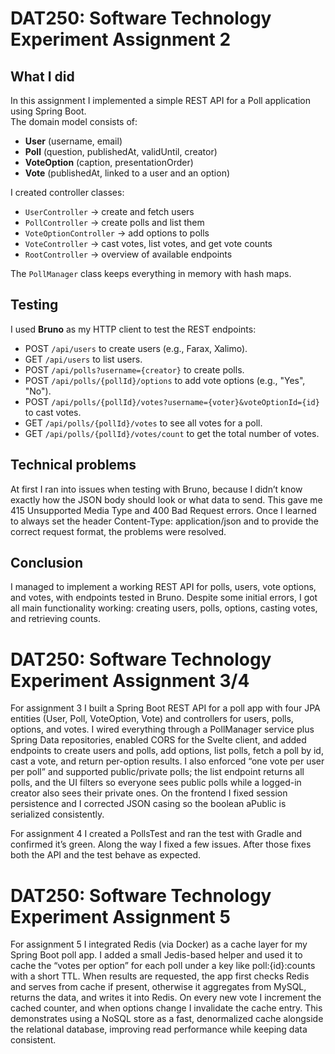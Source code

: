 # DAT250: Software Technology Experiment Assignment 2

## What I did
In this assignment I implemented a simple REST API for a Poll application using Spring Boot.  
The domain model consists of:
- **User** (username, email)
- **Poll** (question, publishedAt, validUntil, creator)
- **VoteOption** (caption, presentationOrder)
- **Vote** (publishedAt, linked to a user and an option)

I created controller classes:
- `UserController` -> create and fetch users
- `PollController` -> create polls and list them
- `VoteOptionController` -> add options to polls
- `VoteController` -> cast votes, list votes, and get vote counts
- `RootController` -> overview of available endpoints

The `PollManager` class keeps everything in memory with hash maps.

## Testing
I used **Bruno** as my HTTP client to test the REST endpoints:
- POST `/api/users` to create users (e.g., Farax, Xalimo).
- GET `/api/users` to list users.
- POST `/api/polls?username={creator}` to create polls.
- POST `/api/polls/{pollId}/options` to add vote options (e.g., "Yes", "No").
- POST `/api/polls/{pollId}/votes?username={voter}&voteOptionId={id}` to cast votes.
- GET `/api/polls/{pollId}/votes` to see all votes for a poll.
- GET `/api/polls/{pollId}/votes/count` to get the total number of votes.

## Technical problems
At first I ran into issues when testing with Bruno, because I didn’t know exactly how the JSON body should look or what data to send. This gave me 415 Unsupported Media Type and 400 Bad Request errors. Once I learned to always set the header Content-Type: application/json and to provide the correct request format, the problems were resolved.

## Conclusion
I managed to implement a working REST API for polls, users, vote options, and votes, with endpoints tested in Bruno. Despite some initial errors, I got all main functionality working: creating users, polls, options, casting votes, and retrieving counts.

# DAT250: Software Technology Experiment Assignment 3/4
For assignment 3 I built a Spring Boot REST API for a poll app with four JPA entities (User, Poll, VoteOption, Vote) and controllers for users, polls, options, and votes. I wired everything through a PollManager service plus Spring Data repositories, enabled CORS for the Svelte client, and added endpoints to create users and polls, add options, list polls, fetch a poll by id, cast a vote, and return per-option results. I also enforced “one vote per user per poll” and supported public/private polls; the list endpoint returns all polls, and the UI filters so everyone sees public polls while a logged-in creator also sees their private ones. On the frontend I fixed session persistence and I corrected JSON casing so the boolean aPublic is serialized consistently.

For assignment 4 I created a PollsTest and ran the test with Gradle and confirmed it’s green. Along the way I fixed a few issues. After those fixes both the API and the test behave as expected.


# DAT250: Software Technology Experiment Assignment 5
For assignment 5 I integrated Redis (via Docker) as a cache layer for my Spring Boot poll app. I added a small Jedis-based helper and used it to cache the “votes per option” for each poll under a key like poll:{id}:counts with a short TTL. When results are requested, the app first checks Redis and serves from cache if present, otherwise it aggregates from MySQL, returns the data, and writes it into Redis. On every new vote I increment the cached counter, and when options change I invalidate the cache entry. This demonstrates using a NoSQL store as a fast, denormalized cache alongside the relational database, improving read performance while keeping data consistent.